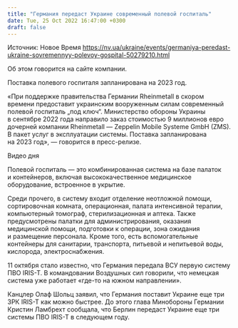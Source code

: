 ```yaml
---
title: "Германия передаст Украине современный полевой госпиталь"
date: Tue, 25 Oct 2022 16:47:00 +0300
draft: false
---
```

Источник: Новое Время https://nv.ua/ukraine/events/germaniya-peredast-ukraine-sovremennyy-polevoy-gospital-50279210.html


 Об этом говорится на сайте компании.

Поставка полевого госпиталя запланирована на 2023 год.

«При поддержке правительства Германии Rheinmetall в скором времени предоставит украинским вооруженным силам современный полевой госпиталь „под ключ“. Министерство обороны Украины в сентябре 2022 года направило заказ стоимостью 9 миллионов евро дочерней компании Rheinmetall — Zeppelin Mobile Systeme GmbH (ZMS). В пакет услуг в эксплуатации системы. Поставка запланирована на 2023 год», — говорится в пресс-релизе.

 Видео дня   

Полевой госпиталь — это комбинированная система на базе палаток и контейнеров, включая высококачественное медицинское оборудование, встроенное в укрытие.

Среди прочего, в систему входит отделение неотложной помощи, сортировочная комната, операционная, палата интенсивной терапии, компьютерный томограф, стерилизационная и аптека. Также предусмотрены палатки для администрирования, оказания медицинской помощи, подготовки к операции, зона ожидания и размещение персонала. Кроме того, есть вспомогательные контейнеры для санитарии, транспорта, питьевой и непитьевой воды, кислорода, электроснабжения.

11 октября стало известно, что Германия передала ВСУ первую систему ПВО IRIS-T. В командовании Воздушных сил говорили, что немецкая система уже работает «где-то на южном направлении».

Канцлер Олаф Шольц заявил, что Германия поставит Украине еще три ЗРК IRIS-T как можно быстрее. До этого глава Минобороны Германии Кристин Ламбрехт сообщала, что Берлин передаст Украине еще три системы ПВО IRIS-T в следующем году.
